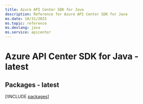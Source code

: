 ```yaml
---
title: Azure API Center SDK for Java
description: Reference for Azure API Center SDK for Java
ms.date: 10/31/2025
ms.topic: reference
ms.devlang: java
ms.service: apicenter
---
```

# Azure API Center SDK for Java - latest
## Packages - latest
[!INCLUDE [packages](api-center-index.md)]